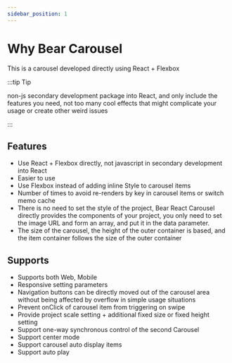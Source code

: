 ```yaml
---
sidebar_position: 1
---
```


# Why Bear Carousel

This is a carousel developed directly using React + Flexbox 

:::tip Tip

non-js secondary development package into React, and only include the features you need, not too many cool effects that might complicate your usage or create other weird issues

:::

## Features

- Use React + Flexbox directly, not javascript in secondary development into React
- Easier to use
- Use Flexbox instead of adding inline Style to carousel items
- Number of times to avoid re-renders by key in carousel items or switch memo cache
- There is no need to set the style of the project, Bear React Carousel directly provides the components of your project, you only need to set the image URL and form an array, and put it in the data parameter.
- The size of the carousel, the height of the outer container is based, and the item container follows the size of the outer container

## Supports

- Supports both Web, Mobile
- Responsive setting parameters
- Navigation buttons can be directly moved out of the carousel area without being affected by overflow in simple usage situations
- Prevent onClick of carousel item from triggering on swipe
- Provide project scale setting + additional fixed size or fixed height setting
- Support one-way synchronous control of the second Carousel
- Support center mode
- Support carousel auto display items
- Support auto play
